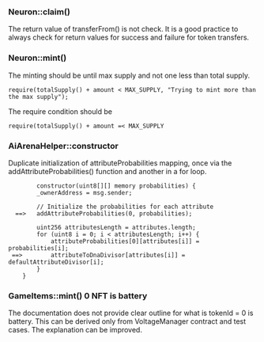 ### Neuron::claim()
The return value of transferFrom() is not check. It is a good practice to always check for return values for success and failure for token transfers.

### Neuron::mint()
The minting should be until max supply and not one less than total supply.

```
require(totalSupply() + amount < MAX_SUPPLY, "Trying to mint more than the max supply");
```
The require condition should be 
```
require(totalSupply() + amount =< MAX_SUPPLY
```

### AiArenaHelper::constructor
Duplicate initialization of attributeProbabilities mapping, once via the addAttributeProbabilities() function and another in a for loop.

```
        constructor(uint8[][] memory probabilities) {
        _ownerAddress = msg.sender;

        // Initialize the probabilities for each attribute
  ==>   addAttributeProbabilities(0, probabilities);

        uint256 attributesLength = attributes.length;
        for (uint8 i = 0; i < attributesLength; i++) {
            attributeProbabilities[0][attributes[i]] = probabilities[i];
 ==>        attributeToDnaDivisor[attributes[i]] = defaultAttributeDivisor[i];
        }
    } 

```


### GameItems::mint() 0 NFT is battery
The documentation does not provide clear outline for what is tokenId = 0 is battery. This can be derived only from VoltageManager contract and test cases.
The explanation can be improved.